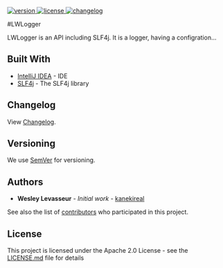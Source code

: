 [version]: https://img.shields.io/badge/Download-v1.0.0-blue.svg
[download]: https://github.com/kanekireal/LWLogger/releases/latest
[license]: https://img.shields.io/badge/License-Apache%202.0-lightgrey.svg
[changelog]: https://img.shields.io/badge/Changelog-V1.0.0-brightgreen.svg
[ ![version][] ][download]
[ ![license][] ](https://github.com/kanekireal/LWLogger/blob/master/LICENSE.md)
[ ![changelog][] ](https://github.com/kanekireal/LWLogger/blob/master/CHANGELOG.md)

#LWLogger 

LWLogger is an API including SLF4j.
It is a logger, having a configration...

## Built With

* [IntelliJ IDEA](https://www.jetbrains.com/idea/) - IDE
* [SLF4j](https://www.slf4j.org) - The SLF4j library

## Changelog

View [Changelog](https://github.com/kanekireal/LWLogger/blob/master/CHANGELOG.md).

## Versioning

We use [SemVer](http://semver.org/) for versioning.

## Authors

* **Wesley Levasseur** - *Initial work* - [kanekireal](https://github.com/kanekireal)

See also the list of [contributors](https://github.com/kanekireal/LWLogger/graphs/contributors) who participated in this project.

## License

This project is licensed under the Apache 2.0 License - see the [LICENSE.md](https://github.com/kanekireal/LWLogger/blob/master/LICENSE.md) file for details
